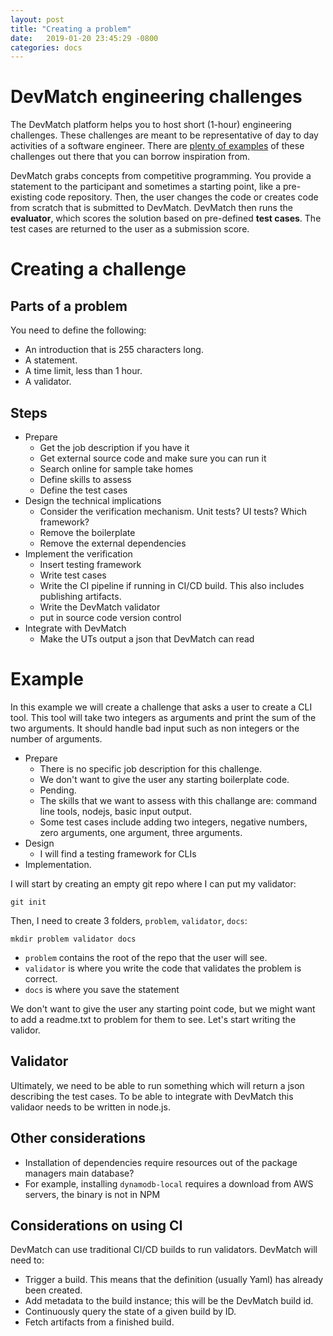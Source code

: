 ```yaml
---
layout: post
title: "Creating a problem"
date:   2019-01-20 23:45:29 -0800
categories: docs
---
```


# DevMatch engineering challenges

The DevMatch platform helps you to host short (1-hour) engineering challenges. These challenges are meant to be representative of day to day activities of a software engineer. There are [plenty of examples](https://www.trytapioca.com/library-of-assessments) of these challenges out there that you can borrow inspiration from. 

DevMatch grabs concepts from competitive programming. You provide a statement to the participant and sometimes a starting point, like a pre-existing code repository. Then, the user changes the code or creates code from scratch that is submitted to DevMatch. DevMatch then runs the **evaluator**, which scores the solution based on pre-defined **test cases**. The test cases are returned to the user as a submission score.

<!--
::: mermaid
sequenceDiagram
    autonumber
    actor User
    participant DevMatch
    participant Challenge
    User->>DevMatch: Open Problem
    DevMatch->>Challenge: Open Problem
    Note right of Challenge: prerequisites()
    Note right of Challenge: openProblem()
    Note right of Challenge: getProblemStatement()
    Challenge->>DevMatch: Statement
    DevMatch->>User: Statement
    loop SolveProblem
        User->>DevMatch: Submit
        DevMatch->>Challenge: Submit
        Note right of Challenge: getTestCase()
        Note right of Challenge: validate()
        Challenge->>DevMatch: Test cases
        DevMatch->>User: Test cases
    end
:::
-->

# Creating a challenge

## Parts of a problem

You need to define the following:

* An introduction that is 255 characters long.
* A statement.
* A time limit, less than 1 hour.
* A validator.

## Steps
* Prepare
  * Get the job description if you have it
  * Get external source code and make sure you can run it
  * Search online for sample take homes
  * Define skills to assess
  * Define the test cases
* Design the technical implications
  * Consider the verification mechanism. Unit tests? UI tests? Which framework?
  * Remove the boilerplate
  * Remove the external dependencies
* Implement the verification
  * Insert testing framework
  * Write test cases
  * Write the CI pipeline if running in CI/CD build. This also includes publishing artifacts.
  * Write the DevMatch validator
  * put in source code version control
* Integrate with DevMatch
  * Make the UTs output a json that DevMatch can read

# Example

In this example we will create a challenge that asks a user to create a CLI tool. This tool will take two integers as arguments and print the sum of the two arguments. It should handle bad input such as non integers or the number of arguments.

* Prepare
  * There is no specific job description for this challenge.
  * We don't want to give the user any starting boilerplate code.
  * Pending.
  * The skills that we want to assess with this challange are: command line tools, nodejs, basic input output.
  * Some test cases include adding two integers, negative numbers, zero arguments, one argument, three arguments.
* Design
  * I will find a testing framework for CLIs
* Implementation.

I will start by creating an empty git repo where I can put my validator:

```
git init
```

Then, I need to create 3 folders, `problem`, `validator`, `docs`:

```
mkdir problem validator docs
```

* `problem` contains the root of the repo that the user will see.
* `validator` is where you write the code that validates the problem is correct.
* `docs` is where you save the statement

We don't want to give the user any starting point code, but we might want to add a readme.txt to problem for them to see. Let's start writing the validor.

## Validator

Ultimately, we need to be able to run something which will return a json describing the test cases. To be able to integrate with DevMatch this validaor needs to be written in node.js.



## Other considerations

* Installation of dependencies require resources out of the package managers main database?
* For example, installing `dynamodb-local` requires a download from AWS servers, the binary is not in NPM 

## Considerations on using CI
DevMatch can use traditional CI/CD builds to run validators. DevMatch will need to:

* Trigger a build. This means that the definition (usually Yaml) has already been created.
* Add metadata to the build instance; this will be the DevMatch build id.
* Continuously query the state of a given build by ID.
* Fetch artifacts from a finished build.

